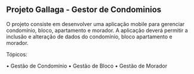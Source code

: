 ## Projeto Gallaga - Gestor de Condominios

O projeto consiste em desenvolver uma aplicação mobile para gerenciar condomínio, bloco, apartamento e morador. A aplicação deverá permitir a inclusão e alteração de dados do condomínio, bloco apartamento e morador. 

Tópicos:  

• Gestão de Condomínio 
• Gestão de Bloco
• Gestão de Morador
